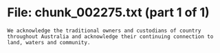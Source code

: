 ﻿# File: chunk_002275.txt (part 1 of 1)
```
We acknowledge the traditional owners and custodians of country throughout Australia and acknowledge their continuing connection to land, waters and community.
```

